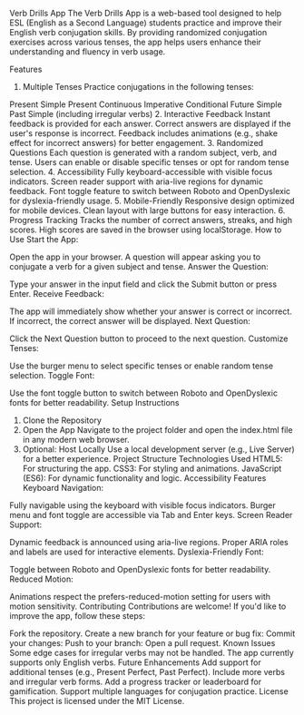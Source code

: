 Verb Drills App
The Verb Drills App is a web-based tool designed to help ESL (English as a Second Language) students practice and improve their English verb conjugation skills. By providing randomized conjugation exercises across various tenses, the app helps users enhance their understanding and fluency in verb usage.

Features
1. Multiple Tenses
Practice conjugations in the following tenses:

Present Simple
Present Continuous
Imperative
Conditional
Future Simple
Past Simple (including irregular verbs)
2. Interactive Feedback
Instant feedback is provided for each answer.
Correct answers are displayed if the user's response is incorrect.
Feedback includes animations (e.g., shake effect for incorrect answers) for better engagement.
3. Randomized Questions
Each question is generated with a random subject, verb, and tense.
Users can enable or disable specific tenses or opt for random tense selection.
4. Accessibility
Fully keyboard-accessible with visible focus indicators.
Screen reader support with aria-live regions for dynamic feedback.
Font toggle feature to switch between Roboto and OpenDyslexic for dyslexia-friendly usage.
5. Mobile-Friendly
Responsive design optimized for mobile devices.
Clean layout with large buttons for easy interaction.
6. Progress Tracking
Tracks the number of correct answers, streaks, and high scores.
High scores are saved in the browser using localStorage.
How to Use
Start the App:

Open the app in your browser.
A question will appear asking you to conjugate a verb for a given subject and tense.
Answer the Question:

Type your answer in the input field and click the Submit button or press Enter.
Receive Feedback:

The app will immediately show whether your answer is correct or incorrect.
If incorrect, the correct answer will be displayed.
Next Question:

Click the Next Question button to proceed to the next question.
Customize Tenses:

Use the burger menu to select specific tenses or enable random tense selection.
Toggle Font:

Use the font toggle button to switch between Roboto and OpenDyslexic fonts for better readability.
Setup Instructions
1. Clone the Repository
2. Open the App
Navigate to the project folder and open the index.html file in any modern web browser.
3. Optional: Host Locally
Use a local development server (e.g., Live Server) for a better experience.
Project Structure
Technologies Used
HTML5: For structuring the app.
CSS3: For styling and animations.
JavaScript (ES6): For dynamic functionality and logic.
Accessibility Features
Keyboard Navigation:

Fully navigable using the keyboard with visible focus indicators.
Burger menu and font toggle are accessible via Tab and Enter keys.
Screen Reader Support:

Dynamic feedback is announced using aria-live regions.
Proper ARIA roles and labels are used for interactive elements.
Dyslexia-Friendly Font:

Toggle between Roboto and OpenDyslexic fonts for better readability.
Reduced Motion:

Animations respect the prefers-reduced-motion setting for users with motion sensitivity.
Contributing
Contributions are welcome! If you'd like to improve the app, follow these steps:

Fork the repository.
Create a new branch for your feature or bug fix:
Commit your changes:
Push to your branch:
Open a pull request.
Known Issues
Some edge cases for irregular verbs may not be handled.
The app currently supports only English verbs.
Future Enhancements
Add support for additional tenses (e.g., Present Perfect, Past Perfect).
Include more verbs and irregular verb forms.
Add a progress tracker or leaderboard for gamification.
Support multiple languages for conjugation practice.
License
This project is licensed under the MIT License.